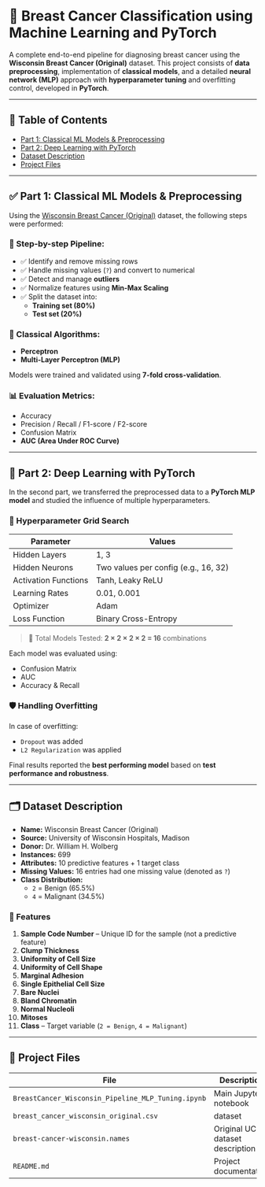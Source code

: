 # 🧠 Breast Cancer Classification using Machine Learning and PyTorch

A complete end-to-end pipeline for diagnosing breast cancer using the **Wisconsin Breast Cancer (Original)** dataset. This project consists of **data preprocessing**, implementation of **classical models**, and a detailed **neural network (MLP)** approach with **hyperparameter tuning** and overfitting control, developed in **PyTorch**.

---

## 📌 Table of Contents

- [Part 1: Classical ML Models & Preprocessing](#part-1-classical-ml-models--preprocessing)
- [Part 2: Deep Learning with PyTorch](#part-2-deep-learning-with-pytorch)
- [Dataset Description](#dataset-description)
- [Project Files](#project-files)


---

## ✅ Part 1: Classical ML Models & Preprocessing

Using the [Wisconsin Breast Cancer (Original)](https://archive.ics.uci.edu/dataset/15/breast+cancer+wisconsin+original) dataset, the following steps were performed:

### 🔹 Step-by-step Pipeline:

- ✅ Identify and remove missing rows
- ✅ Handle missing values (`?`) and convert to numerical
- ✅ Detect and manage **outliers**
- ✅ Normalize features using **Min-Max Scaling**
- ✅ Split the dataset into:
  - **Training set (80%)**
  - **Test set (20%)**

### 🧠 Classical Algorithms:

- **Perceptron**
- **Multi-Layer Perceptron (MLP)**

Models were trained and validated using **7-fold cross-validation**.

### 📊 Evaluation Metrics:

- Accuracy
- Precision / Recall / F1-score / F2-score
- Confusion Matrix
- **AUC (Area Under ROC Curve)**

---

## 🔬 Part 2: Deep Learning with PyTorch

In the second part, we transferred the preprocessed data to a **PyTorch MLP model** and studied the influence of multiple hyperparameters.

### 🔧 Hyperparameter Grid Search

| Parameter             | Values                             |
|-----------------------|------------------------------------|
| Hidden Layers         | 1, 3                                |
| Hidden Neurons        | Two values per config (e.g., 16, 32) |
| Activation Functions  | Tanh, Leaky ReLU                   |
| Learning Rates        | 0.01, 0.001                        |
| Optimizer             | Adam                               |
| Loss Function         | Binary Cross-Entropy               |

> 🔢 Total Models Tested: **2 × 2 × 2 × 2 = 16** combinations

Each model was evaluated using:
- Confusion Matrix
- AUC
- Accuracy & Recall

### 🛡 Handling Overfitting

In case of overfitting:
- `Dropout` was added
- `L2 Regularization` was applied

Final results reported the **best performing model** based on **test performance and robustness**.

---

## 🗂 Dataset Description

- **Name:** Wisconsin Breast Cancer (Original)  
- **Source:** University of Wisconsin Hospitals, Madison  
- **Donor:** Dr. William H. Wolberg  
- **Instances:** 699  
- **Attributes:** 10 predictive features + 1 target class  
- **Missing Values:** 16 entries had one missing value (denoted as `?`)  
- **Class Distribution:**
  - `2` = Benign (65.5%)
  - `4` = Malignant (34.5%)

### 🔬 Features

1. **Sample Code Number** – Unique ID for the sample (not a predictive feature)  
2. **Clump Thickness**  
3. **Uniformity of Cell Size**  
4. **Uniformity of Cell Shape**  
5. **Marginal Adhesion**  
6. **Single Epithelial Cell Size**  
7. **Bare Nuclei**  
8. **Bland Chromatin**  
9. **Normal Nucleoli**  
10. **Mitoses**  
11. **Class** – Target variable (`2 = Benign`, `4 = Malignant`)

---

## 📁 Project Files

| File | Description |
|------|-------------|
| `BreastCancer_Wisconsin_Pipeline_MLP_Tuning.ipynb` | Main Jupyter notebook |
| `breast_cancer_wisconsin_original.csv` | dataset |
| `breast-cancer-wisconsin.names` | Original UCI dataset description |
| `README.md` | Project documentation |
